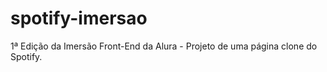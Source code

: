 # spotify-imersao
1ª Edição da Imersão Front-End da Alura - Projeto de uma página clone do Spotify.
